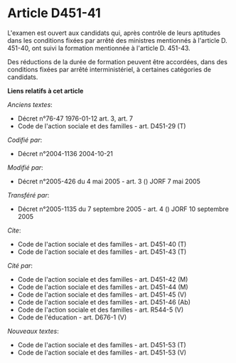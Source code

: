 # Article D451-41

L'examen est ouvert aux candidats qui, après contrôle de leurs aptitudes dans les conditions fixées par arrêté des ministres
mentionnés à l'article D. 451-40, ont suivi la formation mentionnée à l'article D. 451-43.

Des réductions de la durée de formation peuvent être accordées, dans des conditions fixées par arrêté interministériel, à
certaines catégories de candidats.

**Liens relatifs à cet article**

_Anciens textes_:

  - Décret n°76-47 1976-01-12 art. 3, art. 7
  - Code de l'action sociale et des familles - art. D451-29 (T)

_Codifié par_:

  - Décret n°2004-1136 2004-10-21

_Modifié par_:

  - Décret n°2005-426 du 4 mai 2005 - art. 3 () JORF 7 mai 2005

_Transféré par_:

  - Décret n°2005-1135 du 7 septembre 2005 - art. 4 () JORF 10 septembre 2005

_Cite_:

  - Code de l'action sociale et des familles - art. D451-40 (T)
  - Code de l'action sociale et des familles - art. D451-43 (T)

_Cité par_:

  - Code de l'action sociale et des familles - art. D451-42 (M)
  - Code de l'action sociale et des familles - art. D451-44 (M)
  - Code de l'action sociale et des familles - art. D451-45 (V)
  - Code de l'action sociale et des familles - art. D451-46 (Ab)
  - Code de l'action sociale et des familles - art. R544-5 (V)
  - Code de l'éducation - art. D676-1 (V)

_Nouveaux textes_:

  - Code de l'action sociale et des familles - art. D451-53 (T)
  - Code de l'action sociale et des familles - art. D451-53 (V)
